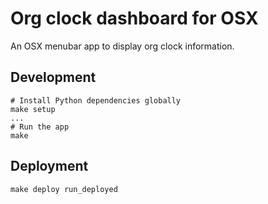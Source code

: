 # Org clock dashboard for OSX

An OSX menubar app to display org clock information.

## Development

```
# Install Python dependencies globally
make setup
...
# Run the app
make
```

## Deployment

```
make deploy run_deployed
```
